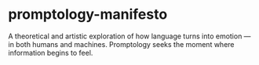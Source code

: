 # promptology-manifesto
A theoretical and artistic exploration of how language turns into emotion — in both humans and machines. Promptology seeks the moment where information begins to feel.
